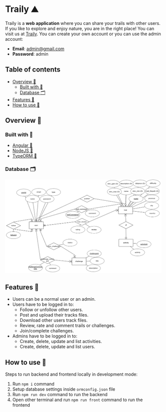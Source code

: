 # Traily :mountain:

Traily is a **web application** where you can share your trails with other users. If you like to explore and enjoy nature, you are in the right place! You can visit us at [Traily](https://jluquer.github.io/traily). You can create your own account or you can use the admin account:

- **Email**: admin@gmail.com
- **Password**: admin

## Table of contents

- [Overview :open_book:](#overview-open_book)
  - [Built with :hammer:](#built-with-hammer)
  - [Database :card_index_dividers:](#database-card_index_dividers)
- [Features :memo:](#features-memo)
- [How to use :thinking:](#how-to-use-thinking)
  
## Overview :open_book:

### Built with :hammer:

- [Angular :link:](https://angular.io/)
- [NodeJS :link:](https://nodejs.org)
- [TypeORM :link:](https://typeorm.io/#/)

### Database :card_index_dividers:

![Entity Relationship Diagram](database/erd.png)

## Features :memo:

- Users can be a normal user or an admin.
- Users have to be logged in to:
  - Follow or unfollow other users.
  - Post and upload their tracks files.
  - Download other users track files.
  - Review, rate and comment trails or challenges.
  - Join/complete challenges.
- Admins have to be logged in to:
  - Create, delete, update and list activities.
  - Create, delete, update and list users.

## How to use :thinking:

Steps to run backend and frontend locally in development mode:

1. Run `npm i` command
2. Setup database settings inside `ormconfig.json` file
3. Run `npm run dev` command to run the backend
4. Open other terminal and run `npm run front` command to run the frontend
